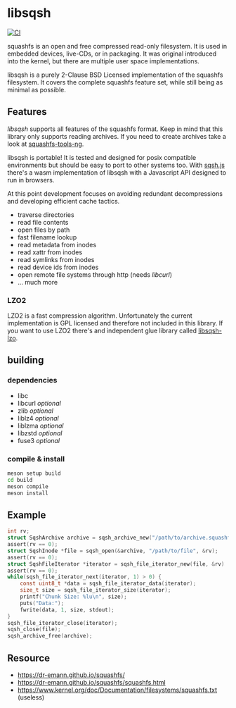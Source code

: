 # libsqsh
[![CI](https://github.com/Gottox/libsqsh/actions/workflows/ci.yaml/badge.svg)](https://github.com/Gottox/libsqsh/actions/workflows/ci.yaml)

squashfs is an open and free compressed read-only filesystem. It is used in
embedded devices, live-CDs, or in packaging. It was original introduced into
the kernel, but there are multiple user space implementations.

libsqsh is a purely 2-Clause BSD Licensed implementation of the squashfs
filesystem. It covers the complete squashfs feature set, while still being
as minimal as possible.

## Features

*libsqsh* supports all features of the squashfs format. Keep in mind that this
library only supports reading archives. If you need to create archives take a
look at [squashfs-tools-ng](https://github.com/AgentD/squashfs-tools-ng/).

libsqsh is portable! It is tested and designed for posix compatible environments
but should be easy to port to other systems too. With
[sqsh.js](https://github.com/Gottox/sqsh.js) there's a wasm implementation of
libsqsh with a Javascript API designed to run in browsers.

At this point development focuses on avoiding redundant decompressions and
developing efficient cache tactics.

* traverse directories
* read file contents
* open files by path
* fast filename lookup
* read metadata from inodes
* read xattr from inodes
* read symlinks from inodes
* read device ids from inodes
* open remote file systems through http (needs *libcurl*)
* ... much more

### LZO2

LZO2 is a fast compression algorithm. Unfortunately the current implementation
is GPL licensed and therefore not included in this library. If you want to use 
LZO2 there's and independent glue library called [libsqsh-lzo](https://github.com/Gottox/libsqsh-lzo).

## building

### dependencies

* libc
* libcurl *optional*
* zlib *optional*
* liblz4 *optional*
* liblzma *optional*
* libzstd *optional*
* fuse3 *optional*

### compile & install

```bash
meson setup build
cd build
meson compile
meson install
```

## Example

```c
int rv;
struct SqshArchive archive = sqsh_archive_new("/path/to/archive.squashfs", NULL, &rv);
assert(rv == 0);
struct SqshInode *file = sqsh_open(&archive, "/path/to/file", &rv);
assert(rv == 0);
struct SqshFileIterator *iterator = sqsh_file_iterator_new(file, &rv)
assert(rv == 0);
while(sqsh_file_iterator_next(iterator, 1) > 0) {
	const uint8_t *data = sqsh_file_iterator_data(iterator);
	size_t size = sqsh_file_iterator_size(iterator);
	printf("Chunk Size: %lu\n", size);
	puts("Data:");
	fwrite(data, 1, size, stdout);
}
sqsh_file_iterator_close(iterator);
sqsh_close(file);
sqsh_archive_free(archive);
```

## Resource

* https://dr-emann.github.io/squashfs/
* https://dr-emann.github.io/squashfs/squashfs.html
* https://www.kernel.org/doc/Documentation/filesystems/squashfs.txt (useless)
